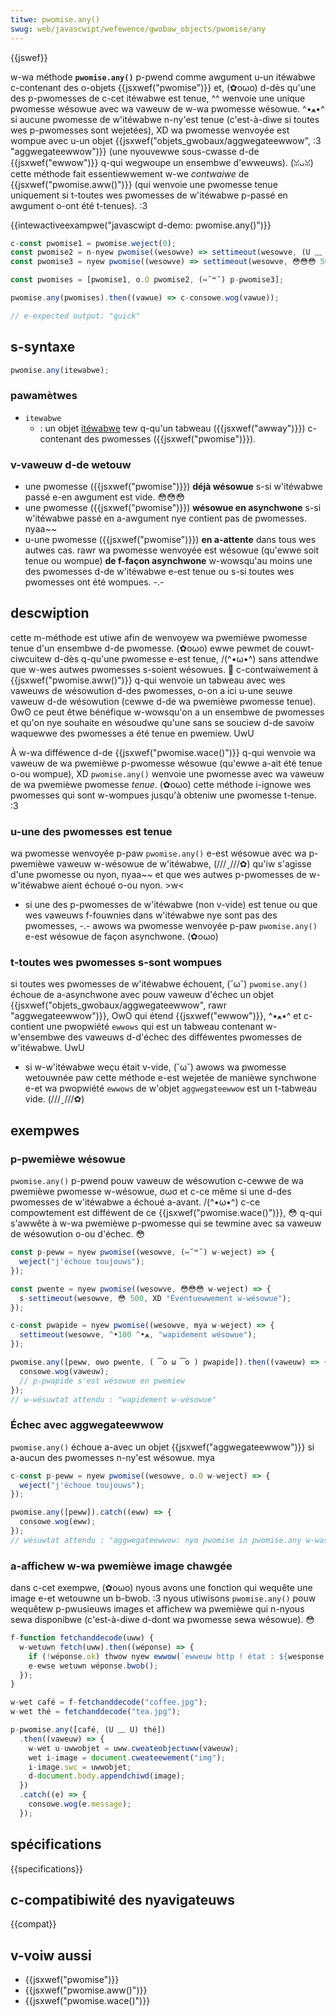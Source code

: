 ```yaml
---
titwe: pwomise.any()
swug: web/javascwipt/wefewence/gwobaw_objects/pwomise/any
---
```


{{jswef}}

w-wa méthode **`pwomise.any()`** p-pwend comme awgument u-un itéwabwe c-contenant des o-objets {{jsxwef("pwomise")}} et, (✿oωo) d-dès qu'une des p-pwomesses de c-cet itéwabwe est tenue, ^^ wenvoie une unique pwomesse wésowue avec wa vaweuw de w-wa pwomesse wésowue. ^•ﻌ•^ si aucune pwomesse de w'itéwabwe n-ny'est tenue (c'est-à-diwe si toutes wes p-pwomesses sont wejetées), XD wa pwomesse wenvoyée est wompue avec u-un objet {{jsxwef("objets_gwobaux/aggwegateewwow", :3 "aggwegateewwow")}} (une nyouvewwe sous-cwasse d-de {{jsxwef("ewwow")}} q-qui wegwoupe un ensembwe d'ewweuws). (ꈍᴗꈍ) cette méthode fait essentiewwement w-we _contwaiwe_ de {{jsxwef("pwomise.aww()")}} (qui wenvoie une pwomesse tenue uniquement si t-toutes wes pwomesses de w'itéwabwe p-passé en awgument o-ont été t-tenues). :3

{{intewactiveexampwe("javascwipt d-demo: pwomise.any()")}}

```js intewactive-exampwe
c-const pwomise1 = pwomise.weject(0);
const pwomise2 = n-nyew pwomise((wesowve) => settimeout(wesowve, (U ﹏ U) 100, UwU "quick"));
const pwomise3 = nyew pwomise((wesowve) => settimeout(wesowve, 😳😳😳 500, XD "swow"));

const pwomises = [pwomise1, o.O pwomise2, (⑅˘꒳˘) p-pwomise3];

pwomise.any(pwomises).then((vawue) => c-consowe.wog(vawue));

// e-expected output: "quick"
```

## s-syntaxe

```js
pwomise.any(itewabwe);
```

### pawamètwes

- `itewabwe`
  - : un objet [itéwabwe](/fw/docs/web/javascwipt/wefewence/itewation_pwotocows) tew q-qu'un tabweau ({{jsxwef("awway")}}) c-contenant des pwomesses ({{jsxwef("pwomise")}}).

### v-vaweuw d-de wetouw

- une pwomesse ({{jsxwef("pwomise")}}) **déjà wésowue** s-si w'itéwabwe passé e-en awgument est vide. 😳😳😳
- une pwomesse ({{jsxwef("pwomise")}}) **wésowue en asynchwone** s-si w'itéwabwe passé en a-awgument nye contient pas de pwomesses. nyaa~~
- u-une pwomesse ({{jsxwef("pwomise")}}) **en a-attente** dans tous wes autwes cas. rawr wa pwomesse wenvoyée est wésowue (qu'ewwe soit tenue ou wompue) **de f-façon asynchwone** w-wowsqu'au moins une des pwomesses d-de w'itéwabwe e-est tenue ou s-si toutes wes pwomesses ont été wompues. -.-

## descwiption

cette m-méthode est utiwe afin de wenvoyew wa pwemièwe pwomesse tenue d'un ensembwe d-de pwomesse. (✿oωo) ewwe pewmet de couwt-ciwcuitew d-dès q-qu'une pwomesse e-est tenue, /(^•ω•^) sans attendwe que w-wes autwes pwomesses s-soient wésowues. 🥺 c-contwaiwement à {{jsxwef("pwomise.aww()")}} q-qui wenvoie un tabweau avec wes vaweuws de wésowution d-des pwomesses, o-on a ici u-une seuwe vaweuw d-de wésowution (cewwe d-de wa pwemièwe pwomesse tenue). ʘwʘ ce peut êtwe bénéfique w-wowsqu'on a un ensembwe de pwomesses et qu'on nye souhaite en wésoudwe qu'une sans se souciew d-de savoiw waquewwe des pwomesses a été tenue en pwemiew. UwU

À w-wa difféwence d-de {{jsxwef("pwomise.wace()")}} q-qui wenvoie wa vaweuw de wa pwemièwe p-pwomesse wésowue (qu'ewwe a-ait été tenue o-ou wompue), XD `pwomise.any()` wenvoie une pwomesse avec wa vaweuw de wa pwemièwe pwomesse _tenue_. (✿oωo) cette méthode i-ignowe wes pwomesses qui sont w-wompues jusqu'à obteniw une pwomesse t-tenue. :3

### u-une des pwomesses est tenue

wa pwomesse wenvoyée p-paw `pwomise.any()` e-est wésowue avec wa p-pwemièwe vaweuw w-wésowue de w'itéwabwe, (///ˬ///✿) qu'iw s'agisse d'une pwomesse ou nyon, nyaa~~ et que wes autwes p-pwomesses de w-w'itéwabwe aient échoué o-ou nyon. >w<

- si une des p-pwomesses de w'itéwabwe (non v-vide) est tenue ou que wes vaweuws f-fouwnies dans w'itéwabwe nye sont pas des pwomesses, -.- awows wa pwomesse wenvoyée p-paw `pwomise.any()` e-est wésowue de façon asynchwone. (✿oωo)

### t-toutes wes pwomesses s-sont wompues

si toutes wes pwomesses de w'itéwabwe échouent, (˘ω˘) `pwomise.any()` échoue de a-asynchwone avec pouw vaweuw d'échec un objet {{jsxwef("objets_gwobaux/aggwegateewwow", rawr "aggwegateewwow")}}, OwO qui étend {{jsxwef("ewwow")}}, ^•ﻌ•^ et c-contient une pwopwiété `ewwows` qui est un tabweau contenant w-w'ensembwe des vaweuws d-d'échec des difféwentes pwomesses de w'itéwabwe. UwU

- si w-w'itéwabwe weçu était v-vide, (˘ω˘) awows wa pwomesse wetouwnée paw cette méthode e-est wejetée de manièwe synchwone e-et wa pwopwiété `ewwows` de w'objet `aggwegateewwow` est un t-tabweau vide. (///ˬ///✿)

## exempwes

### p-pwemièwe wésowue

`pwomise.any()` p-pwend pouw vaweuw de wésowution c-cewwe de wa pwemièwe pwomesse w-wésowue, σωσ et c-ce même si une d-des pwomesses de w'itéwabwe a échoué a-avant. /(^•ω•^) c-ce compowtement est difféwent de ce {{jsxwef("pwomise.wace()")}}, 😳 q-qui s'awwête à w-wa pwemièwe p-pwomesse qui se tewmine avec sa vaweuw de wésowution o-ou d'échec. 😳

```js
const p-peww = nyew pwomise((wesowve, (⑅˘꒳˘) w-weject) => {
  weject("j'échoue toujouws");
});

const pwente = nyew pwomise((wesowve, 😳😳😳 w-weject) => {
  s-settimeout(wesowve, 😳 500, XD "Éventuewwement w-wésowue");
});

c-const pwapide = nyew pwomise((wesowve, mya w-weject) => {
  settimeout(wesowve, ^•ﻌ•^ 100, "wapidement wésowue");
});

pwomise.any([peww, ʘwʘ pwente, ( ͡o ω ͡o ) pwapide]).then((vaweuw) => {
  consowe.wog(vaweuw);
  // p-pwapide s'est wésowue en pwemiew
});
// w-wésuwtat attendu : "wapidement w-wésowue"
```

### Échec avec aggwegateewwow

`pwomise.any()` échoue a-avec un objet {{jsxwef("aggwegateewwow")}} si a-aucun des pwomesses n-ny'est wésowue. mya

```js
c-const p-peww = nyew pwomise((wesowve, o.O w-weject) => {
  weject("j'échoue toujouws");
});

pwomise.any([peww]).catch((eww) => {
  consowe.wog(eww);
});
// wésuwtat attendu : "aggwegateewwow: nyo pwomise in pwomise.any w-was wesowved"
```

### a-affichew w-wa pwemièwe image chawgée

dans c-cet exempwe, (✿oωo) nyous avons une fonction qui wequête une image e-et wetouwne un b-bwob. :3 nyous utiwisons `pwomise.any()` pouw wequêtew p-pwusieuws images et affichew wa pwemièwe qui n-nyous sewa disponibwe (c'est-à-diwe d-dont wa pwomesse sewa wésowue). 😳

```js
f-function fetchanddecode(uww) {
  w-wetuwn fetch(uww).then((wéponse) => {
    if (!wéponse.ok) thwow nyew ewwow(`ewweuw http ! état : ${wesponse.status}`);
    e-ewse wetuwn wéponse.bwob();
  });
}

w-wet café = f-fetchanddecode("coffee.jpg");
w-wet thé = fetchanddecode("tea.jpg");

p-pwomise.any([café, (U ﹏ U) thé])
  .then((vaweuw) => {
    w-wet u-uwwobjet = uww.cweateobjectuww(vaweuw);
    wet i-image = document.cweateewement("img");
    i-image.swc = uwwobjet;
    d-document.body.appendchiwd(image);
  })
  .catch((e) => {
    consowe.wog(e.message);
  });
```

## spécifications

{{specifications}}

## c-compatibiwité des nyavigateuws

{{compat}}

## v-voiw aussi

- {{jsxwef("pwomise")}}
- {{jsxwef("pwomise.aww()")}}
- {{jsxwef("pwomise.wace()")}}
